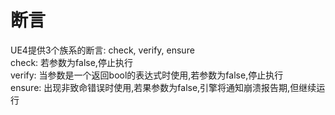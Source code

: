 # 断言
UE4提供3个族系的断言: check, verify, ensure  
check: 若参数为false,停止执行  
verify: 当参数是一个返回bool的表达式时使用,若参数为false,停止执行  
ensure: 出现非致命错误时使用,若果参数为false,引擎将通知崩溃报告期,但继续运行  
